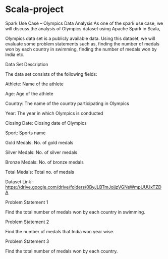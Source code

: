 # Scala-project
Spark Use Case – Olympics Data Analysis
As one of the spark use case, we will discuss the analysis of Olympics dataset using Apache Spark in Scala,

Olympics data set is a publicly available data. Using this dataset, we will evaluate some problem statements such as, finding the number of medals won by each country in swimming, finding the number of medals won by India etc.

Data Set Description

The data set consists of the following fields:

Athlete: Name of the athlete

Age: Age of the athlete

Country: The name of the country participating in Olympics

Year: The year in which Olympics is conducted

Closing Date: Closing date of Olympics

Sport: Sports name

Gold Medals: No. of gold medals

Silver Medals: No. of silver medals

Bronze Medals: No. of bronze medals

Total Medals: Total no. of medals

Dataset Link : 
https://drive.google.com/drive/folders/0ByJLBTmJojjzVGNsWmpUUUxTZDA

Problem Statement 1

Find the total number of medals won by each country in swimming.

Problem Statement 2

Find the number of medals that India won year wise.

Problem Statement 3

Find the total number of medals won by each country.
